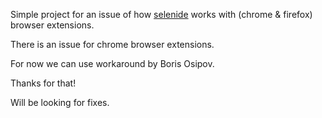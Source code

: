 Simple project for an issue of how [selenide](https://github.com/selenide/selenide) works with (chrome & firefox) browser extensions.

There is an issue for chrome browser extensions.

For now we can use workaround by Boris Osipov.

Thanks for that!

Will be looking for fixes.
